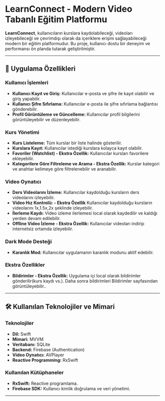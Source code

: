 # LearnConnect - Modern Video Tabanlı Eğitim Platformu

**LearnConnect**, kullanıcıların kurslara kaydolabileceği, videoları izleyebileceği ve çevrimdışı olarak da içeriklere erişim sağlayabileceği modern bir eğitim platformudur. Bu proje, kullanıcı dostu bir deneyim ve performansı ön planda tutarak geliştirilmiştir.

---

## 📱 Uygulama Özellikleri

### Kullanıcı İşlemleri
- **Kullanıcı Kayıt ve Giriş:** Kullanıcılar e-posta ve şifre ile kayıt olabilir ve giriş yapabilir.
- **Kullanıcı Şifre Sıfırlama:** Kullanıcılar e-posta ile şifre sıfırlama bağlantısı gönderebilir.
- **Profil Görüntüleme ve Güncelleme:** Kullanıcılar profil bilgilerini görüntüleyebilir ve düzenleyebilir.

### Kurs Yönetimi
- **Kurs Listeleme:** Tüm kurslar bir liste halinde gösterilir.
- **Kurslara Kayıt:** Kullanıcılar istediği kurslara kolayca kayıt olabilir.
- **Favoriler (Watchlist) - Ekstra Özellik:** Kullanıcılar kursları favorilere ekleyebilir.
- **Kategorilere Göre Filtreleme ve Arama - Ekstra Özellik:** Kurslar kategori ve anahtar kelimeye göre filtrelenebilir ve aranabilir.

### Video Oynatıcı
- **Ders Videolarını İzleme:** Kullanıcılar kaydolduğu kursların ders videolarını izleyebilir.
- **Video Hız Kontrolü: - Ekstra Özellik** Kullanıcılar kaydolduğu kursların videolarını 1x,1.5x,2x şeklinde izleyebilir.
- **İlerleme Kaydı:** Video izleme ilerlemesi local olarak kaydedilir ve kaldığı yerden devam edilebilir.
- **Offline Video İzleme - Ekstra Özellik:** Kullanıcılar videoları indirip internetsiz ortamda izleyebilir.

### Dark Mode Desteği
- **Karanlık Mod:** Kullanıcılar uygulamanın karanlık modunu aktif edebilir.

### Ekstra Özellikler
- **Bildirimler - Ekstra Özellik:** Uygulama içi local olarak bildirimler gönderilir(kurs kaydı vs.). Daha sonra bildirimleri Bildirimler sayfasından görüntüleyebilir..

---

## 🛠️ Kullanılan Teknolojiler ve Mimari

### Teknolojiler
- **Dil:** Swift
- **Mimari:** MVVM
- **Veritabanı:** SQLite
- **Backend:** Firebase (Authentication)
- **Video Oynatıcı:** AVPlayer
- **Reactive Programming:** RxSwift

### Kullanılan Kütüphaneler
- **RxSwift:** Reactive programlama.
- **Firebase SDK:** Kullanıcı kimlik doğrulama ve veri yönetimi.
  
---
